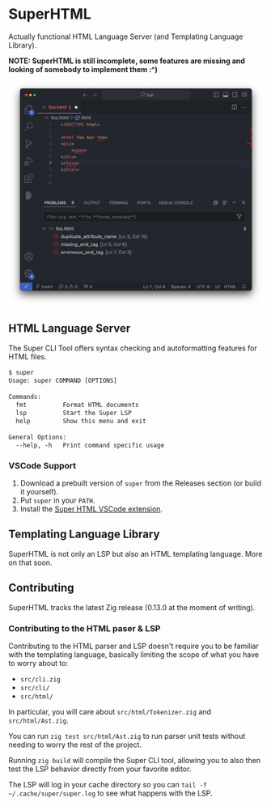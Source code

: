 # SuperHTML
Actually functional HTML Language Server (and Templating Language Library).

**NOTE: SuperHTML is still incomplete, some features are missing and looking of somebody to implement them :^)**

![](.github/vscode.png)

## HTML Language Server
The Super CLI Tool offers syntax checking and autoformatting features for HTML files.

```
$ super
Usage: super COMMAND [OPTIONS]

Commands:
  fmt          Format HTML documents
  lsp          Start the Super LSP
  help         Show this menu and exit

General Options:
  --help, -h   Print command specific usage  
```

### VSCode Support
1. Download a prebuilt version of `super` from the Releases section (or build it yourself).
2. Put `super` in your `PATH`.
3. Install the [Super HTML VSCode extension](https://marketplace.visualstudio.com/items?itemName=LorisCro.super). 


## Templating Language Library
SuperHTML is not only an LSP but also an HTML templating language. More on that soon.

## Contributing
SuperHTML tracks the latest Zig release (0.13.0 at the moment of writing). 

### Contributing to the HTML paser & LSP
Contributing to the HTML parser and LSP doesn't require you to be familiar with the templating language, basically limiting the scope of what you have to worry about to:

- `src/cli.zig`
- `src/cli/`
- `src/html/`

In particular, you will care about `src/html/Tokenizer.zig` and `src/html/Ast.zig`.

You can run `zig test src/html/Ast.zig` to run parser unit tests without needing to worry the rest of the project.

Running `zig build` will compile the Super CLI tool, allowing you to also then test the LSP behavior directly from your favorite editor.

The LSP will log in your cache directory so you can `tail -f ~/.cache/super/super.log` to see what happens with the LSP.

